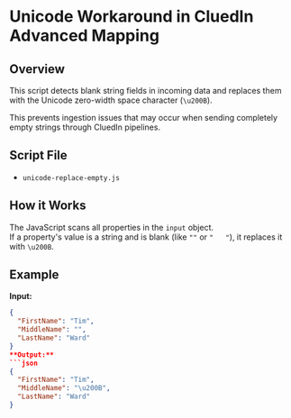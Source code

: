 # Unicode Workaround in CluedIn Advanced Mapping

## Overview

This script detects blank string fields in incoming data and replaces them with the Unicode zero-width space character (`\u200B`).

This prevents ingestion issues that may occur when sending completely empty strings through CluedIn pipelines.

## Script File

- `unicode-replace-empty.js`

## How it Works

The JavaScript scans all properties in the `input` object.  
If a property's value is a string and is blank (like `""` or `"   "`), it replaces it with `\u200B`.

## Example

**Input:**
```json
{
  "FirstName": "Tim",
  "MiddleName": "",
  "LastName": "Ward"
}
**Output:**
```json
{
  "FirstName": "Tim",
  "MiddleName": "\u200B",
  "LastName": "Ward"
}
